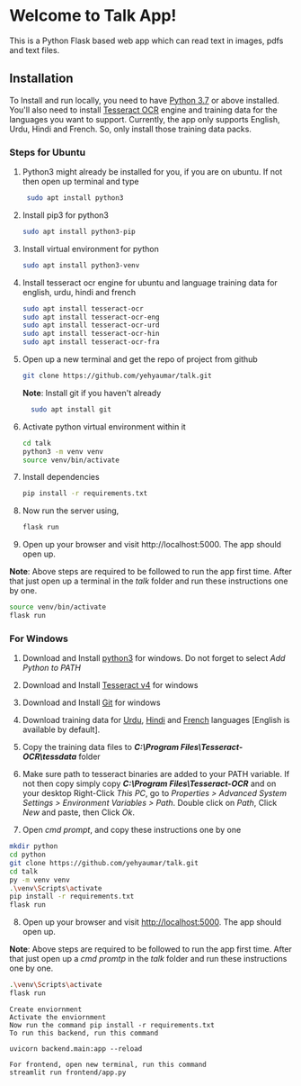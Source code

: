 
# Welcome to Talk App!

This is a Python Flask based web app which can read text in images, pdfs and text files.
## Installation
To Install and run locally, you need to have [Python 3.7](https://www.python.org/downloads/) or above installed. You'll also need to install [Tesseract OCR](https://tesseract-ocr.github.io/tessdoc/Home.html) engine and training data for the languages you want to support. Currently, the app only supports English, Urdu, Hindi and French. So, only install those training data packs.
 ### Steps for Ubuntu
1. Python3 might already be installed for you, if you are on ubuntu. If not then open up terminal and type
	``` bash
     sudo apt install python3
	```
2. Install pip3 for python3
	``` bash
    sudo apt install python3-pip
    ```
3. Install virtual environment for python
	``` bash
    sudo apt install python3-venv 
	```
4. Install tesseract ocr engine for ubuntu and language training data for english, urdu, hindi and french

	``` bash
    sudo apt install tesseract-ocr
    sudo apt install tesseract-ocr-eng
    sudo apt install tesseract-ocr-urd
	sudo apt install tesseract-ocr-hin
    sudo apt install tesseract-ocr-fra
	```
5. Open up a new terminal and get the repo of project from github
	``` bash
    git clone https://github.com/yehyaumar/talk.git
    ```
    **Note**: Install git if you haven't already
	``` bash
	  sudo apt install git
	```
6. Activate python virtual environment within it
	```bash
	cd talk
	python3 -m venv venv
	source venv/bin/activate
	```
7. Install dependencies
	```bash
	pip install -r requirements.txt
	```
8. Now run the server using,
	```bash
	flask run
	```
9. Open up your browser and visit http://localhost:5000. The app should open up.

**Note**: Above steps are required to be followed to run the app first time.
After that just open up a terminal in the *talk* folder and run these instructions one by one.
```bash
source venv/bin/activate
flask run
```

### For Windows
1. Download and Install [python3](https://www.python.org/ftp/python/3.8.3/python-3.8.3-amd64.exe) for windows. Do not forget to select *Add Python to PATH*

2. Download and Install [Tesseract v4](https://digi.bib.uni-mannheim.de/tesseract/tesseract-ocr-w64-setup-v4.1.0.20190314.exe) for windows
3. Download and Install [Git](https://github.com/git-for-windows/git/releases/download/v2.27.0.windows.1/Git-2.27.0-64-bit.exe) for windows
4. Download training data for [Urdu](https://github.com/tesseract-ocr/tessdata/raw/4.00/urd.traineddata), [Hindi](https://github.com/tesseract-ocr/tessdata/raw/4.00/hin.traineddata) and [French](https://github.com/tesseract-ocr/tessdata/raw/4.00/fra.traineddata) languages [English is available by default].
5. Copy the training data files to __*C:\Program Files\Tesseract-OCR\tessdata*__ folder
6. Make sure path to tesseract binaries are added to your PATH variable. 
	If not then copy simply copy  __*C:\Program Files\Tesseract-OCR*__ and on your desktop Right-Click *This PC*, go to *Properties > Advanced System Settings > Environment Variables > Path*. Double click on *Path*, Click *New* and paste, then Click *Ok*.
7. Open *cmd prompt*, and copy these instructions one by one
```bash
mkdir python
cd python
git clone https://github.com/yehyaumar/talk.git
cd talk
py -m venv venv
.\venv\Scripts\activate
pip install -r requirements.txt
flask run
```
8. Open up your browser and visit [http://localhost:5000](http://localhost:5000/). The app should open up.

**Note**: Above steps are required to be followed to run the app first time.
After that just open up a *cmd promtp* in the *talk* folder and run these instructions one by one.
```bash
.\venv\Scripts\activate
flask run
```


```
Create enviornment 
Activate the enviornment 
Now run the command pip install -r requirements.txt
To run this backend, run this command 

uvicorn backend.main:app --reload

For frontend, open new terminal, run this command 
streamlit run frontend/app.py





```
